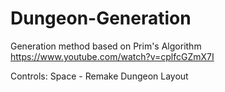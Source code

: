 # Dungeon-Generation
Generation method based on Prim's Algorithm
https://www.youtube.com/watch?v=cplfcGZmX7I

Controls:
Space - Remake Dungeon Layout
